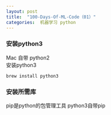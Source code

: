 ```yaml
---
layout: post
title:  "100-Days-Of-ML-Code（01）"
categories:  机器学习 python
---
```


### 安装python3
Mac 自带 python2   
安装python3
```
brew install python3
```

### 安装所需库
pip是python的包管理工具
python3自带pip
